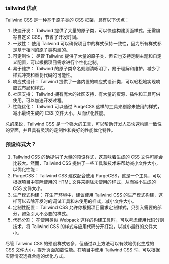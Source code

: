 ### tailwind 优点
Tailwind CSS 是一种基于原子类的 CSS 框架，具有以下优点：

1. 快速开发： Tailwind 提供了大量的原子类，可以快速构建页面样式，无需编写自定义 CSS，节省了开发时间。
2. 一致性： 使用 Tailwind 可以确保项目中的样式保持一致性，因为所有样式都是基于相同的原子类构建的。
3. 可定制性： 尽管 Tailwind 提供了大量的原子类，但它也支持定制主题和自定义配置，可以根据项目需求进行个性化定制。
4. 易于维护： Tailwind 的原子类命名规则清晰明了，易于理解和维护，减少了样式冲突和重复代码的可能性。
5. 响应式设计： Tailwind 提供了一套内置的响应式设计类，可以轻松地实现响应式布局和样式。
6. 社区支持： Tailwind 拥有庞大的社区支持，有大量的资源、插件和工具可供使用，可以加速开发过程。
7. 性能优化： Tailwind 可以通过 PurgeCSS 这样的工具来剔除未使用的样式，减小最终生成的 CSS 文件大小，从而优化性能。

总的来说，Tailwind CSS 是一个强大的工具，可以帮助开发人员快速构建一致性的界面，并且具有灵活的定制性和良好的性能优化特性。

### 预设样式大？
1. Tailwind CSS 的确提供了大量的预设样式，这意味着生成的 CSS 文件可能会比较大。然而，Tailwind CSS 提供了一些工具和技术来帮助减小文件大小，以优化性能：
2. PurgeCSS： Tailwind CSS 建议配合使用 PurgeCSS，这是一个工具，可以根据项目中实际使用的 HTML 文件来剔除未使用的样式，从而减小生成的 CSS 文件大小。
3. 生产模式构建： 在生产环境中，建议使用 Tailwind CSS 的生产模式构建，这样可以去除开发时的调试工具和未使用的样式，减小文件大小。
4. 定制性配置： Tailwind CSS 允许你根据项目需求定制样式，只引入需要的部分，避免引入不必要的样式。
5. 代码分割： 在使用类似 Webpack 这样的构建工具时，可以考虑使用代码分割技术，将 Tailwind CSS 的样式与应用代码分开打包，以减小最终的文件大小。

尽管 Tailwind CSS 的预设样式较多，但通过以上方法可以有效地优化生成的 CSS 文件大小，提升页面加载性能。在项目中使用 Tailwind CSS 时，可以根据实际情况选择合适的优化方式。